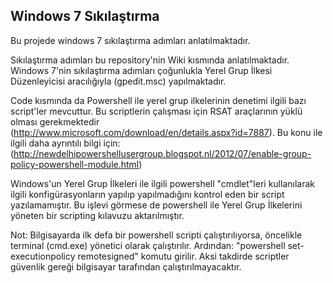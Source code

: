 ## Windows 7 Sıkılaştırma

Bu projede windows 7 sıkılaştırma adımları anlatılmaktadır.

Sıkılaştırma adımları bu repository'nin Wiki kısmında anlatılmaktadır. Windows 7'nin sıkılaştırma adımları çoğunlukla Yerel Grup İlkesi Düzenleyicisi aracılığıyla (gpedit.msc) yapılmaktadır.

Code kısmında da Powershell ile yerel grup ilkelerinin denetimi ilgili bazı script'ler mevcuttur. Bu scriptlerin çalışması için RSAT araçlarının yüklü olması gerekmektedir (http://www.microsoft.com/download/en/details.aspx?id=7887). Bu konu ile ilgili daha ayrıntılı bilgi için: (http://newdelhipowershellusergroup.blogspot.nl/2012/07/enable-group-policy-powershell-module.html)

Windows'un Yerel Grup İlkeleri ile ilgili powershell "cmdlet"leri kullanılarak ilgili konfigürasyonların yapılıp yapılmadığını kontrol eden bir script yazılamamıştır. Bu işlevi görmese de powershell ile Yerel Grup İlkelerini yöneten bir scripting kılavuzu aktarılmıştır.

Not: Bilgisayarda ilk defa bir powershell scripti çalıştırılıyorsa, öncelikle terminal (cmd.exe) yönetici olarak çalıştırılır. Ardından: "powershell set-executionpolicy remotesigned" komutu girilir. Aksi takdirde scriptler güvenlik gereği bilgisayar tarafından çalıştırılmayacaktır.


